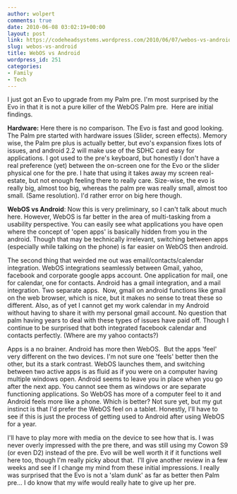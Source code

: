 ```yaml
---
author: wolpert
comments: true
date: 2010-06-08 03:02:19+00:00
layout: post
link: https://codeheadsystems.wordpress.com/2010/06/07/webos-vs-android/
slug: webos-vs-android
title: WebOS vs Android
wordpress_id: 251
categories:
- Family
- Tech
---
```


I just got an Evo to upgrade from my Palm pre. I'm most surprised by the Evo in that it is not a pure killer of the WebOS Palm pre.  Here are initial findings.

**Hardware:** Here there is no comparison. The Evo is fast and good looking. The Palm pre started with hardware issues (Slider, screen effects). Memory wise, the Palm pre plus is actually better, but evo's expansion fixes lots of issues, and android 2.2 will make use of the SDHC card easy for applications. I got used to the pre's keyboard, but honestly I don't have a real preference (yet) between the on-screen one for the Evo or the slider physical one for the pre. I hate that using it takes away my screen real-estate, but not enough feeling there to really care. Size-wise, the evo is really big, almost too big, whereas the palm pre was really small, almost too small. (Same resolution). I'd rather error on big here though.

**WebOS vs Android**: Now this is very preliminary, so I can't talk about much here. However, WebOS is far better in the area of multi-tasking from a usability perspective. You can easily see what applications you have open where the concept of 'open apps' is basically hidden from you in the android. Though that may be technically irrelevant, switching between apps (especially while talking on the phone) is far easier on WebOS then android.

The second thing that weirded me out was email/contacts/calendar integration. WebOS integrations seamlessly between Gmail, yahoo, facebook and corporate google apps account. One application for mail, one for calendar, one for contacts. Android has a gmail integration, and a mail integration. Two separate apps.  Now, gmail on android functions like gmail on the web browser, which is nice, but it makes no sense to treat these so different. Also, as of yet I cannot get my work calendar in my Android without having to share it with my personal gmail account. No question that palm having years to deal with these types of issues have paid off. Though I continue to be surprised that both integrated facebook calendar and contacts perfectly. (Where are my yahoo contacts?)

Apps is a no brainer. Android has more then WebOS.  But the apps 'feel' very different on the two devices. I'm not sure one 'feels' better then the other, but its a stark contrast. WebOS launches them, and switching between two active apps is as fluid as if you were on a computer having multiple windows open. Android seems to leave you in place when you go after the next app. You cannot see them as windows or are separate functioning applications. So WebOS has more of a computer feel to it and Android feels more like a phone. Which is better? Not sure yet, but my gut instinct is that I'd prefer the WebOS feel on a tablet. Honestly, I'll have to see if this is just the process of getting used to Android after using WebOS for a year.

I'll have to play more with media on the device to see how that is. I was never overly impressed with the pre there, and was still using my Cowon S9 (or even D2) instead of the pre. Evo will be well worth it if it functions well here too, though I'm really picky about that.  I'll give another review in a few weeks and see if I change my mind from these initial impressions. I really was surprised that the Evo is not a 'slam dunk' as far as better then Palm pre... I do know that my wife would really hate to give up her pre.
